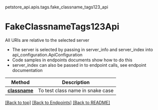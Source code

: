 <a name="top"></a>
petstore_api.apis.tags.fake_classname_tags123_api
# FakeClassnameTags123Api

All URIs are relative to the selected server
- The server is selected by passing in server_info and server_index into api_configuration.ApiConfiguration
- Code samples in endpoints documents show how to do this
- server_index can also be passed in to endpoint calls, see endpoint documentation

Method | Description
------ | -------------
[**classname**](fake_classname_tags123_api/classname.md) | To test class name in snake case

[[Back to top]](#top) [[Back to Endpoints]](../../../README.md#Endpoints) [[Back to README]](../../../README.md)
